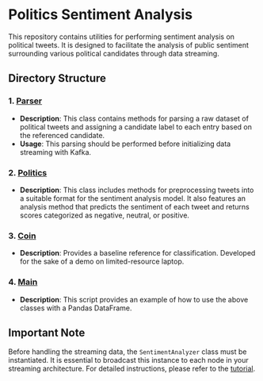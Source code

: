 # Politics Sentiment Analysis

This repository contains utilities for performing sentiment analysis on political tweets. It is designed to facilitate the analysis of public sentiment surrounding various political candidates through data streaming.

## Directory Structure

### 1. [Parser](/consumer/src/sentiment-analysis/parser.py)
- **Description**: This class contains methods for parsing a raw dataset of political tweets and assigning a candidate label to each entry based on the referenced candidate. 
- **Usage**: This parsing should be performed before initializing data streaming with Kafka.

### 2. [Politics](/consumer/src/sentiment-analysis/politics.py)
- **Description**: This class includes methods for preprocessing tweets into a suitable format for the sentiment analysis model. It also features an analysis method that predicts the sentiment of each tweet and returns scores categorized as negative, neutral, or positive.

### 3. [Coin](/consumer/src/sentiment_analysis/coin.py)
- **Description**: Provides a baseline reference for classification. Developed for the sake of a demo on limited-resource laptop. 

### 4. [Main](/consumer/src/sentiment-analysis/main.py)
- **Description**: This script provides an example of how to use the above classes with a Pandas DataFrame.

## Important Note
Before handling the streaming data, the `SentimentAnalyzer` class must be instantiated. It is essential to broadcast this instance to each node in your streaming architecture. For detailed instructions, please refer to the [tutorial](/sentiment-analysis/ML%20inference%20in%20Spark.md).
